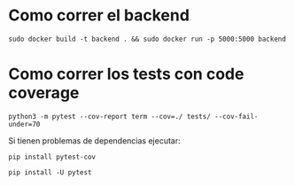 # Como correr el backend

```
sudo docker build -t backend . && sudo docker run -p 5000:5000 backend 
```

# Como correr los tests con code coverage

```
python3 -m pytest --cov-report term --cov=./ tests/ --cov-fail-under=70
```
Si tienen problemas de dependencias ejecutar:

```
pip install pytest-cov

pip install -U pytest
```